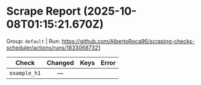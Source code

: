 # Scrape Report (2025-10-08T01:15:21.670Z)

Group: `default`  |  Run: https://github.com/AlbertoRoca96/scraping-checks-scheduler/actions/runs/18330687321

| Check | Changed | Keys | Error |
|---|:---:|:--|:--|
| `example_h1` | — |  |  |
